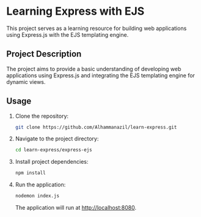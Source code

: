# Learning Express with EJS

This project serves as a learning resource for building web applications using Express.js with the EJS templating engine.

## Project Description

The project aims to provide a basic understanding of developing web applications using Express.js and integrating the EJS templating engine for dynamic views.

## Usage

1. Clone the repository:

    ```bash
    git clone https://github.com/Alhammanazil/learn-express.git
    ```

2. Navigate to the project directory:

    ```bash
    cd learn-express/express-ejs
    ```

3. Install project dependencies:

    ```bash
    npm install
    ```

4. Run the application:

    ```bash
    nodemon index.js
    ```

   The application will run at [http://localhost:8080](http://localhost:8080).
